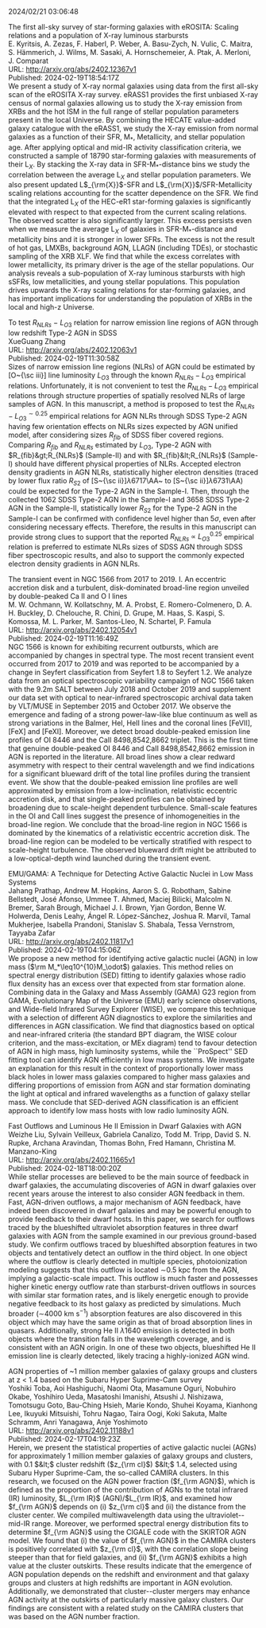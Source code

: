 2024/02/21 03:06:48  

The first all-sky survey of star-forming galaxies with eROSITA: Scaling
  relations and a population of X-ray luminous starbursts  
E. Kyritsis, A. Zezas, F. Haberl, P. Weber, A. Basu-Zych, N. Vulic, C. Maitra, S. Hämmerich, J. Wilms, M. Sasaki, A. Hornschemeier, A. Ptak, A. Merloni, J. Comparat  
URL: http://arxiv.org/abs/2402.12367v1  
Published: 2024-02-19T18:54:17Z  
  We present a study of X-ray normal galaxies using data from the first all-sky scan of the eROSITA X-ray survey. eRASS1 provides the first unbiased X-ray census of normal galaxies allowing us to study the X-ray emission from XRBs and the hot ISM in the full range of stellar population parameters present in the local Universe. By combining the HECATE value-added galaxy catalogue with the eRASS1, we study the X-ray emission from normal galaxies as a function of their SFR, M$_{*}$, Metallicity, and stellar population age. After applying optical and mid-IR activity classification criteria, we constructed a sample of 18790 star-forming galaxies with measurements of their L$_{X}$. By stacking the X-ray data in SFR-M$_{*}$-distance bins we study the correlation between the average L$_{X}$ and stellar population parameters. We also present updated L$_{\rm{X}}$-SFR and L$_{\rm{X}}$/SFR-Metallicity scaling relations accounting for the scatter dependence on the SFR. We find that the integrated L$_{X}$ of the HEC-eR1 star-forming galaxies is significantly elevated with respect to that expected from the current scaling relations. The observed scatter is also significantly larger. This excess persists even when we measure the average L$_{X}$ of galaxies in SFR-M$_{*}$-distance and metallicity bins and it is stronger in lower SFRs. The excess is not the result of hot gas, LMXBs, background AGN, LLAGN (including TDEs), or stochastic sampling of the XRB XLF. We find that while the excess correlates with lower metallicity, its primary driver is the age of the stellar populations. Our analysis reveals a sub-population of X-ray luminous starbursts with high sSFRs, low metallicities, and young stellar populations. This population drives upwards the X-ray scaling relations for star-forming galaxies, and has important implications for understanding the population of XRBs in the local and high-z Universe.   

To test $R_{NLRs}~-~L_{O3}$ relation for narrow emission line regions of
  AGN through low redshift Type-2 AGN in SDSS  
XueGuang Zhang  
URL: http://arxiv.org/abs/2402.12063v1  
Published: 2024-02-19T11:30:58Z  
  Sizes of narrow emission line regions (NLRs) of AGN could be estimated by [O~{\sc iii}] line luminosity $L_{O3}$ through the known $R_{NLRs}-L_{O3}$ empirical relations. Unfortunately, it is not convenient to test the $R_{NLRs}-L_{O3}$ empirical relations through structure properties of spatially resolved NLRs of large samples of AGN. In this manuscript, a method is proposed to test the $R_{NLRs}-L_{O3}^{\sim0.25}$ empirical relations for AGN NLRs through SDSS Type-2 AGN having few orientation effects on NLRs sizes expected by AGN unified model, after considering sizes $R_{fib}$ of SDSS fiber covered regions. Comparing $R_{fib}$ and $R_{NLRs}$ estimated by $L_{O3}$, Type-2 AGN with $R_{fib}&gt;R_{NLRs}$ (Sample-II) and with $R_{fib}&lt;R_{NLRs}$ (Sample-I) should have different physical properties of NLRs. Accepted electron density gradients in AGN NLRs, statistically higher electron densities (traced by lower flux ratio $R_{S2}$ of [S~{\sc ii}]$\lambda6717$\AA~ to [S~{\sc ii}]$\lambda6731$\AA) could be expected for the Type-2 AGN in the Sample-I. Then, through the collected 1062 SDSS Type-2 AGN in the Sample-I and 3658 SDSS Type-2 AGN in the Sample-II, statistically lower $R_{S2}$ for the Type-2 AGN in the Sample-I can be confirmed with confidence level higher than 5$\sigma$, even after considering necessary effects. Therefore, the results in this manuscript can provide strong clues to support that the reported $R_{NLRs}~\propto~L_{O3}^{0.25}$ empirical relation is preferred to estimate NLRs sizes of SDSS AGN through SDSS fiber spectroscopic results, and also to support the commonly expected electron density gradients in AGN NLRs.   

The transient event in NGC 1566 from 2017 to 2019. I. An eccentric
  accretion disk and a turbulent, disk-dominated broad-line region unveiled by
  double-peaked Ca II and O I lines  
M. W. Ochmann, W. Kollatschny, M. A. Probst, E. Romero-Colmenero, D. A. H. Buckley, D. Chelouche, R. Chini, D. Grupe, M. Haas, S. Kaspi, S. Komossa, M. L. Parker, M. Santos-Lleo, N. Schartel, P. Famula  
URL: http://arxiv.org/abs/2402.12054v1  
Published: 2024-02-19T11:16:49Z  
  NGC 1566 is known for exhibiting recurrent outbursts, which are accompanied by changes in spectral type. The most recent transient event occurred from 2017 to 2019 and was reported to be accompanied by a change in Seyfert classification from Seyfert 1.8 to Seyfert 1.2. We analyze data from an optical spectroscopic variability campaign of NGC 1566 taken with the 9.2m SALT between July 2018 and October 2019 and supplement our data set with optical to near-infrared spectroscopic archival data taken by VLT/MUSE in September 2015 and October 2017. We observe the emergence and fading of a strong power-law-like blue continuum as well as strong variations in the Balmer, HeI, HeII lines and the coronal lines [FeVII], [FeX] and [FeXI]. Moreover, we detect broad double-peaked emission line profiles of OI 8446 and the CaII 8498,8542,8662 triplet. This is the first time that genuine double-peaked OI 8446 and CaII 8498,8542,8662 emission in AGN is reported in the literature. All broad lines show a clear redward asymmetry with respect to their central wavelength and we find indications for a significant blueward drift of the total line profiles during the transient event. We show that the double-peaked emission line profiles are well approximated by emission from a low-inclination, relativistic eccentric accretion disk, and that single-peaked profiles can be obtained by broadening due to scale-height dependent turbulence. Small-scale features in the OI and CaII lines suggest the presence of inhomogeneities in the broad-line region. We conclude that the broad-line region in NGC 1566 is dominated by the kinematics of a relativistic eccentric accretion disk. The broad-line region can be modeled to be vertically stratified with respect to scale-height turbulence. The observed blueward drift might be attributed to a low-optical-depth wind launched during the transient event.   

EMU/GAMA: A Technique for Detecting Active Galactic Nuclei in Low Mass
  Systems  
Jahang Prathap, Andrew M. Hopkins, Aaron S. G. Robotham, Sabine Bellstedt, José Afonso, Ummee T. Ahmed, Maciej Bilicki, Malcolm N. Bremer, Sarah Brough, Michael J. I. Brown, Yjan Gordon, Benne W. Holwerda, Denis Leahy, Ángel R. López-Sánchez, Joshua R. Marvil, Tamal Mukherjee, Isabella Prandoni, Stanislav S. Shabala, Tessa Vernstrom, Tayyaba Zafar  
URL: http://arxiv.org/abs/2402.11817v1  
Published: 2024-02-19T04:15:06Z  
  We propose a new method for identifying active galactic nuclei (AGN) in low mass ($\rm M_*\leq10^{10}M_\odot$) galaxies. This method relies on spectral energy distribution (SED) fitting to identify galaxies whose radio flux density has an excess over that expected from star formation alone. Combining data in the Galaxy and Mass Assembly (GAMA) G23 region from GAMA, Evolutionary Map of the Universe (EMU) early science observations, and Wide-field Infrared Survey Explorer (WISE), we compare this technique with a selection of different AGN diagnostics to explore the similarities and differences in AGN classification. We find that diagnostics based on optical and near-infrared criteria (the standard BPT diagram, the WISE colour criterion, and the mass-excitation, or MEx diagram) tend to favour detection of AGN in high mass, high luminosity systems, while the ``ProSpect'' SED fitting tool can identify AGN efficiently in low mass systems. We investigate an explanation for this result in the context of proportionally lower mass black holes in lower mass galaxies compared to higher mass galaxies and differing proportions of emission from AGN and star formation dominating the light at optical and infrared wavelengths as a function of galaxy stellar mass. We conclude that SED-derived AGN classification is an efficient approach to identify low mass hosts with low radio luminosity AGN.   

Fast Outflows and Luminous He II Emission in Dwarf Galaxies with AGN  
Weizhe Liu, Sylvain Veilleux, Gabriela Canalizo, Todd M. Tripp, David S. N. Rupke, Archana Aravindan, Thomas Bohn, Fred Hamann, Christina M. Manzano-King  
URL: http://arxiv.org/abs/2402.11665v1  
Published: 2024-02-18T18:00:20Z  
  While stellar processes are believed to be the main source of feedback in dwarf galaxies, the accumulating discoveries of AGN in dwarf galaxies over recent years arouse the interest to also consider AGN feedback in them. Fast, AGN-driven outflows, a major mechanism of AGN feedback, have indeed been discovered in dwarf galaxies and may be powerful enough to provide feedback to their dwarf hosts. In this paper, we search for outflows traced by the blueshifted ultraviolet absorption features in three dwarf galaxies with AGN from the sample examined in our previous ground-based study. We confirm outflows traced by blueshifted absorption features in two objects and tentatively detect an outflow in the third object. In one object where the outflow is clearly detected in multiple species, photoionization modeling suggests that this outflow is located $\sim$0.5 kpc from the AGN, implying a galactic-scale impact. This outflow is much faster and possesses higher kinetic energy outflow rate than starburst-driven outflows in sources with similar star formation rates, and is likely energetic enough to provide negative feedback to its host galaxy as predicted by simulations. Much broader ($\sim$4000 km s$^{-1}$) absorption features are also discovered in this object which may have the same origin as that of broad absorption lines in quasars. Additionally, strong He II $\lambda$1640 emission is detected in both objects where the transition falls in the wavelength coverage, and is consistent with an AGN origin. In one of these two objects, blueshifted He II emission line is clearly detected, likely tracing a highly-ionized AGN wind.   

AGN properties of ~1 million member galaxies of galaxy groups and
  clusters at z &lt; 1.4 based on the Subaru Hyper Suprime-Cam survey  
Yoshiki Toba, Aoi Hashiguchi, Naomi Ota, Masamune Oguri, Nobuhiro Okabe, Yoshihiro Ueda, Masatoshi Imanishi, Atsushi J. Nishizawa, Tomotsugu Goto, Bau-Ching Hsieh, Marie Kondo, Shuhei Koyama, Kianhong Lee, Ikuyuki Mitsuishi, Tohru Nagao, Taira Oogi, Koki Sakuta, Malte Schramm, Anri Yanagawa, Anje Yoshimoto  
URL: http://arxiv.org/abs/2402.11188v1  
Published: 2024-02-17T04:19:23Z  
  Herein, we present the statistical properties of active galactic nuclei (AGNs) for approximately 1 million member galaxies of galaxy groups and clusters, with 0.1 $&lt;$ cluster redshift ($z_{\rm cl}$) $&lt;$ 1.4, selected using Subaru Hyper Suprime-Cam, the so-called CAMIRA clusters. In this research, we focused on the AGN power fraction ($f_{\rm AGN}$), which is defined as the proportion of the contribution of AGNs to the total infrared (IR) luminosity, $L_{\rm IR}$ (AGN)/$L_{\rm IR}$, and examined how $f_{\rm AGN}$ depends on (i) $z_{\rm cl}$ and (ii) the distance from the cluster center. We compiled multiwavelength data using the ultraviolet--mid-IR range. Moreover, we performed spectral energy distribution fits to determine $f_{\rm AGN}$ using the CIGALE code with the SKIRTOR AGN model. We found that (i) the value of $f_{\rm AGN}$ in the CAMIRA clusters is positively correlated with $z_{\rm cl}$, with the correlation slope being steeper than that for field galaxies, and (ii) $f_{\rm AGN}$ exhibits a high value at the cluster outskirts. These results indicate that the emergence of AGN population depends on the redshift and environment and that galaxy groups and clusters at high redshifts are important in AGN evolution. Additionally, we demonstrated that cluster--cluster mergers may enhance AGN activity at the outskirts of particularly massive galaxy clusters. Our findings are consistent with a related study on the CAMIRA clusters that was based on the AGN number fraction.   

